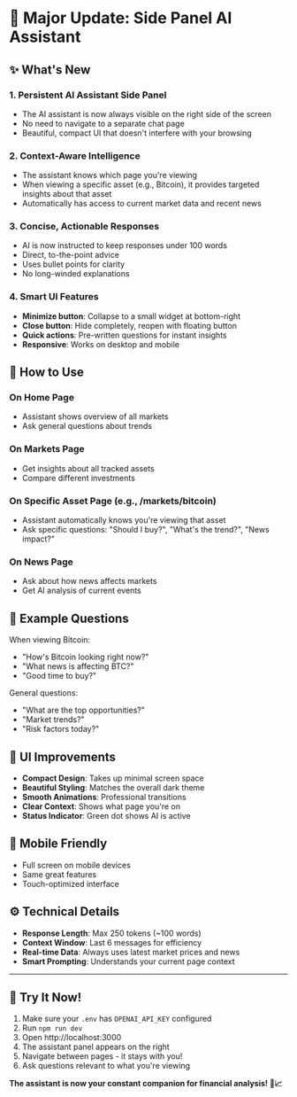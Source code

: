 # 🎉 Major Update: Side Panel AI Assistant

## ✨ What's New

### 1. **Persistent AI Assistant Side Panel**
- The AI assistant is now always visible on the right side of the screen
- No need to navigate to a separate chat page
- Beautiful, compact UI that doesn't interfere with your browsing

### 2. **Context-Aware Intelligence**
- The assistant knows which page you're viewing
- When viewing a specific asset (e.g., Bitcoin), it provides targeted insights about that asset
- Automatically has access to current market data and recent news

### 3. **Concise, Actionable Responses**
- AI is now instructed to keep responses under 100 words
- Direct, to-the-point advice
- Uses bullet points for clarity
- No long-winded explanations

### 4. **Smart UI Features**
- **Minimize button**: Collapse to a small widget at bottom-right
- **Close button**: Hide completely, reopen with floating button
- **Quick actions**: Pre-written questions for instant insights
- **Responsive**: Works on desktop and mobile

## 🎯 How to Use

### On Home Page
- Assistant shows overview of all markets
- Ask general questions about trends

### On Markets Page
- Get insights about all tracked assets
- Compare different investments

### On Specific Asset Page (e.g., /markets/bitcoin)
- Assistant automatically knows you're viewing that asset
- Ask specific questions: "Should I buy?", "What's the trend?", "News impact?"

### On News Page
- Ask about how news affects markets
- Get AI analysis of current events

## 💬 Example Questions

When viewing Bitcoin:
- "How's Bitcoin looking right now?"
- "What news is affecting BTC?"
- "Good time to buy?"

General questions:
- "What are the top opportunities?"
- "Market trends?"
- "Risk factors today?"

## 🎨 UI Improvements

- **Compact Design**: Takes up minimal screen space
- **Beautiful Styling**: Matches the overall dark theme
- **Smooth Animations**: Professional transitions
- **Clear Context**: Shows what page you're on
- **Status Indicator**: Green dot shows AI is active

## 📱 Mobile Friendly

- Full screen on mobile devices
- Same great features
- Touch-optimized interface

## ⚙️ Technical Details

- **Response Length**: Max 250 tokens (~100 words)
- **Context Window**: Last 6 messages for efficiency
- **Real-time Data**: Always uses latest market prices and news
- **Smart Prompting**: Understands your current page context

---

## 🚀 Try It Now!

1. Make sure your `.env` has `OPENAI_API_KEY` configured
2. Run `npm run dev`
3. Open http://localhost:3000
4. The assistant panel appears on the right
5. Navigate between pages - it stays with you!
6. Ask questions relevant to what you're viewing

**The assistant is now your constant companion for financial analysis! 🎯📈**
